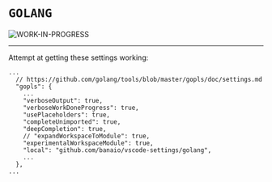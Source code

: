 # `GOLANG`

![WORK-IN-PROGRESS](https://img.shields.io/badge/WORK--IN--PROGRESS-red?style=for-the-badge&logo=markdown&maxAge=604800&cacheSeconds=604800)

---

Attempt at getting these settings working:

```jsonc
...
  // https://github.com/golang/tools/blob/master/gopls/doc/settings.md
  "gopls": {
    ...
    "verboseOutput": true,
    "verboseWorkDoneProgress": true,
    "usePlaceholders": true,
    "completeUnimported": true,
    "deepCompletion": true,
    // "expandWorkspaceToModule": true,
    "experimentalWorkspaceModule": true,
    "local": "github.com/banaio/vscode-settings/golang",
    ...
  },
...
```
